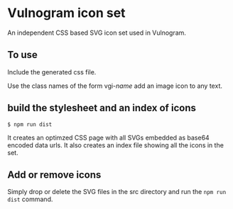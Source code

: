 # Vulnogram icon set

An independent CSS based SVG icon set used in Vulnogram.

## To use

Include the generated css file.

Use the class names of the form vgi-_name_ add an image icon to any text.

## build the stylesheet and an index of icons

`$ npm run dist`

It creates an optimzed CSS page with all SVGs embedded as base64 encoded data urls. It also creates an index file showing all the icons in the set.

## Add or remove icons

Simply drop or delete the SVG files in the src directory and run the `npm run dist` command.

